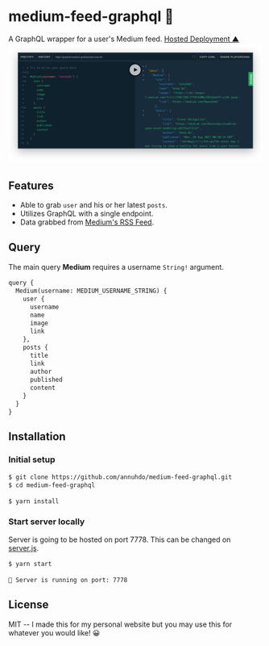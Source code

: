 # medium-feed-graphql 🚀

A GraphQL wrapper for a user's Medium feed. [Hosted Deployment ▲](https://graphql-medium-gvahamywiv.now.sh/)
![GraphQL Playground](./graphql-screenshot.png)

## Features

* Able to grab `user` and his or her latest `posts`.
* Utilizes GraphQL with a single endpoint.
* Data grabbed from
  [Medium's RSS Feed](https://help.medium.com/hc/en-us/articles/214874118-RSS-feeds).
  
## Query

The main query __Medium__ requires a username `String!` argument.

```
query {
  Medium(username: MEDIUM_USERNAME_STRING) {
    user {
      username
      name
      image
      link
    },
    posts {
      title
      link
      author
      published
      content
    }
  }
}
```

## Installation

### Initial setup

```
$ git clone https://github.com/annuhdo/medium-feed-graphql.git
$ cd medium-feed-graphql

$ yarn install
```

### Start server locally

Server is going to be hosted on port 7778. This can be changed on
[server.js](./server.js).

```
$ yarn start

🚀 Server is running on port: 7778
```

## License

MIT -- I made this for my personal website but you may use this for whatever you
would like! 😀
